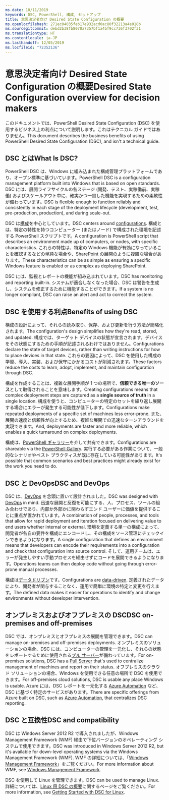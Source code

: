 ```yaml
---
ms.date: 10/11/2019
keywords: DSC, PowerShell, 構成, セットアップ
title: 意思決定者向け Desired State Configuration の概要
ms.openlocfilehash: 271ec04035feb17e932acd0ac80f32213a4e018b
ms.sourcegitcommit: debd2b38fb8070a7357bf1a4bf9cc736f3702f31
ms.translationtype: HT
ms.contentlocale: ja-JP
ms.lasthandoff: 12/05/2019
ms.locfileid: "72352136"
---
```

# <a name="desired-state-configuration-overview-for-decision-makers"></a><span data-ttu-id="1d972-103">意思決定者向け Desired State Configuration の概要</span><span class="sxs-lookup"><span data-stu-id="1d972-103">Desired State Configuration overview for decision makers</span></span>

<span data-ttu-id="1d972-104">このドキュメントでは、PowerShell Desired State Configuration (DSC) を使用するビジネス上の利点について説明します。これはテクニカル ガイドではありません。</span><span class="sxs-lookup"><span data-stu-id="1d972-104">This document describes the business benefits of using PowerShell Desired State Configuration (DSC), and isn't a technical guide.</span></span>

## <a name="what-is-dsc"></a><span data-ttu-id="1d972-105">DSC とは</span><span class="sxs-lookup"><span data-stu-id="1d972-105">What Is DSC?</span></span>

<span data-ttu-id="1d972-106">PowerShell DSC は、Windows に組み込まれた構成管理プラットフォームであり、オープン標準に基づいています。</span><span class="sxs-lookup"><span data-stu-id="1d972-106">PowerShell DSC is a configuration management platform built into Windows that is based on open standards.</span></span> <span data-ttu-id="1d972-107">DSC には、展開ライフサイクルの各ステージ (開発、テスト、実稼働前、実稼働) およびスケールアウト中に、確実かつ一貫した機能を実現するための柔軟性が備わっています。</span><span class="sxs-lookup"><span data-stu-id="1d972-107">DSC is flexible enough to function reliably and consistently in each stage of the deployment lifecycle (development, test, pre-production, production), and during scale-out.</span></span>

<span data-ttu-id="1d972-108">DSC は[構成](../configurations/configurations.md)を中心としています。</span><span class="sxs-lookup"><span data-stu-id="1d972-108">DSC centers around [configurations](../configurations/configurations.md).</span></span> <span data-ttu-id="1d972-109">構成とは、特定の特性を持つコンピューター (またはノード) で構成された環境を記述する PowerShell スクリプトです。</span><span class="sxs-lookup"><span data-stu-id="1d972-109">A configuration is PowerShell script that describes an environment made up of computers, or nodes, with specific characteristics.</span></span> <span data-ttu-id="1d972-110">これらの特性は、特定の Windows 機能が有効になっていることを確認するなどの単純な場合や、SharePoint の展開のように複雑な場合があります。</span><span class="sxs-lookup"><span data-stu-id="1d972-110">These characteristics can be as simple as ensuring a specific Windows feature is enabled or as complex as deploying SharePoint.</span></span>

<span data-ttu-id="1d972-111">DSC には、監視とレポートの機能が組み込まれています。</span><span class="sxs-lookup"><span data-stu-id="1d972-111">DSC has monitoring and reporting built-in.</span></span> <span data-ttu-id="1d972-112">システムが適合しなくなった場合、DSC は警告を生成し、システムを修正するために機能することができます。</span><span class="sxs-lookup"><span data-stu-id="1d972-112">If a system is no longer compliant, DSC can raise an alert and act to correct the system.</span></span>

## <a name="benefits-of-using-dsc"></a><span data-ttu-id="1d972-113">DSC を使用する利点</span><span class="sxs-lookup"><span data-stu-id="1d972-113">Benefits of using DSC</span></span>

<span data-ttu-id="1d972-114">構成の設計によって、それらの読み取り、保存、および更新を行う方法が簡略化されます。</span><span class="sxs-lookup"><span data-stu-id="1d972-114">The configuration's design simplifies how they're read, stored, and updated.</span></span> <span data-ttu-id="1d972-115">構成では、ターゲット デバイスの状態が宣言されます。デバイスをその状態にするための手順が記述されるわけではありません。</span><span class="sxs-lookup"><span data-stu-id="1d972-115">Configurations declare the state of target devices, rather than writing instructions for how to place devices in that state.</span></span> <span data-ttu-id="1d972-116">これらの要因によって、DSC を使用した構成の学習、導入、実装、および保守にかかるコストが削減されます。</span><span class="sxs-lookup"><span data-stu-id="1d972-116">These factors reduce the costs to learn, adopt, implement, and maintain configuration through DSC.</span></span>

<span data-ttu-id="1d972-117">構成を作成することは、複雑な展開手順が 1 つの場所で、**信頼できる唯一のソース**として取得されることを意味します。</span><span class="sxs-lookup"><span data-stu-id="1d972-117">Creating configurations means that complex deployment steps are captured as a **single source of truth** in a single location.</span></span> <span data-ttu-id="1d972-118">構成を使うと、コンピューターの特定のセットを繰り返し展開する場合にエラーが発生する可能性が低下します。</span><span class="sxs-lookup"><span data-stu-id="1d972-118">Configurations make repeated deployments of a specific set of machines less error-prone.</span></span> <span data-ttu-id="1d972-119">また、展開の速度と信頼性が向上するため、複雑な展開での迅速なターンアラウンドを実現できます。</span><span class="sxs-lookup"><span data-stu-id="1d972-119">And, deployments are faster and more reliable, which enables a quick turnaround on complex deployments.</span></span>

<span data-ttu-id="1d972-120">構成は、[PowerShell ギャラリー](https://powershellgallery.com)を介して共有できます。</span><span class="sxs-lookup"><span data-stu-id="1d972-120">Configurations are shareable via the [PowerShell Gallery](https://powershellgallery.com).</span></span> <span data-ttu-id="1d972-121">実行する必要がある作業について、一般的なシナリオやベスト プラクティスが既に存在している可能性があります。</span><span class="sxs-lookup"><span data-stu-id="1d972-121">It's possible that common scenarios and best practices might already exist for the work you need to do.</span></span>

## <a name="dsc-and-devops"></a><span data-ttu-id="1d972-122">DSC と DevOps</span><span class="sxs-lookup"><span data-stu-id="1d972-122">DSC and DevOps</span></span>

<span data-ttu-id="1d972-123">DSC は、[DevOps](http://blogs.technet.com/b/ashleymcglone/archive/2015/11/20/devops-for-n00bs-ie-windows-people.aspx) を念頭に置いて設計されました。</span><span class="sxs-lookup"><span data-stu-id="1d972-123">DSC was designed with [DevOps](http://blogs.technet.com/b/ashleymcglone/archive/2015/11/20/devops-for-n00bs-ie-windows-people.aspx) in mind.</span></span> <span data-ttu-id="1d972-124">迅速な展開と反復を可能にする、人、プロセス、ツールの組み合わせであり、内部か外部かに関わらずエンド ユーザーに価値を提供することに重点が置かれています。</span><span class="sxs-lookup"><span data-stu-id="1d972-124">A combination of people, processes, and tools that allow for rapid deployment and iteration focused on delivering value to end users whether internal or external.</span></span> <span data-ttu-id="1d972-125">環境を定義する単一の構成によって、開発者が各自の要件を構成にエンコードし、その構成をソース管理にチェックインできるようになります。</span><span class="sxs-lookup"><span data-stu-id="1d972-125">A single configuration that defines an environment means that developers can encode their requirements into a configuration and check that configuration into source control.</span></span> <span data-ttu-id="1d972-126">そして、運用チームは、エラーが発生しやすい手動プロセスを経由せずにコードを展開できるようになります。</span><span class="sxs-lookup"><span data-stu-id="1d972-126">Operations teams can then deploy code without going through error-prone manual processes.</span></span>

<span data-ttu-id="1d972-127">構成は[データドリブン](../configurations/configData.md)です。</span><span class="sxs-lookup"><span data-stu-id="1d972-127">Configurations are [data-driven](../configurations/configData.md).</span></span> <span data-ttu-id="1d972-128">定義されたデータにより、開発者が関与することなく、運用で簡単に環境の特定と変更を行えます。</span><span class="sxs-lookup"><span data-stu-id="1d972-128">The defined data makes it easier for operations to identify and change environments without developer intervention.</span></span>

## <a name="dsc-on-premises-and-off-premises"></a><span data-ttu-id="1d972-129">オンプレミスおよびオフプレミスの DSC</span><span class="sxs-lookup"><span data-stu-id="1d972-129">DSC on-premises and off-premises</span></span>

<span data-ttu-id="1d972-130">DSC では、オンプレミスとオフプレミスの展開を管理できます。</span><span class="sxs-lookup"><span data-stu-id="1d972-130">DSC can manage on-premises and off-premises deployments.</span></span> <span data-ttu-id="1d972-131">オンプレミスのソリューションの場合、DSC には、コンピューターの管理を一元化し、それらの状態をレポートするために使用される[プル サーバー](../pull-server/pullServer.md)が備わっています。</span><span class="sxs-lookup"><span data-stu-id="1d972-131">For on-premises solutions, DSC has a [Pull Server](../pull-server/pullServer.md) that's used to centralize management of machines and report on their status.</span></span> <span data-ttu-id="1d972-132">オフプレミスのクラウド ソリューションの場合、Windows を使用できる任意の場所で DSC を使用できます。</span><span class="sxs-lookup"><span data-stu-id="1d972-132">For off-premises cloud solutions, DSC is usable any place Windows is usable.</span></span>
<span data-ttu-id="1d972-133">Azure には、DSC レポートを一元化する [Azure Automation](https://azure.microsoft.com/en-us/documentation/services/automation/) など、DSC に基づく特定のサービスがあります。</span><span class="sxs-lookup"><span data-stu-id="1d972-133">There are specific offerings from Azure built on DSC, such as [Azure Automation](https://azure.microsoft.com/en-us/documentation/services/automation/), that centralizes DSC reporting.</span></span>

## <a name="dsc-and-compatibility"></a><span data-ttu-id="1d972-134">DSC と互換性</span><span class="sxs-lookup"><span data-stu-id="1d972-134">DSC and compatibility</span></span>

<span data-ttu-id="1d972-135">DSC は Windows Server 2012 R2 で導入されましたが、Windows Management Framework (WMF) 経由で下位バージョンのオペレーティング システムで使用できます。</span><span class="sxs-lookup"><span data-stu-id="1d972-135">DSC was introduced in Windows Server 2012 R2, but it's available for down-level operating systems via the Windows Management Framework (WMF).</span></span> <span data-ttu-id="1d972-136">WMF の詳細については、「[Windows Management Framework](/powershell/scripting/wmf/overview)」をご覧ください。</span><span class="sxs-lookup"><span data-stu-id="1d972-136">For more information about WMF, see [Windows Management Framework](/powershell/scripting/wmf/overview).</span></span>

<span data-ttu-id="1d972-137">DSC を使用して Linux を管理できます。</span><span class="sxs-lookup"><span data-stu-id="1d972-137">DSC can be used to manage Linux.</span></span> <span data-ttu-id="1d972-138">詳細については、[Linux 用 DSC の概要](../getting-started/lnxGettingStarted.md)に関するページをご覧ください。</span><span class="sxs-lookup"><span data-stu-id="1d972-138">For more information, see [Getting Started with DSC for Linux](../getting-started/lnxGettingStarted.md).</span></span>
